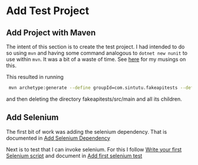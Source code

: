 # Add Test Project

## Add Project with Maven

The intent of this section is to create the test project. I had intended to do so using `mvn` and having some command analogous to `dotnet new nunit` to use within `mvn`. It was a bit of a waste of time. See [here](./maven/add-test-project-with-maven.md) for my musings on this.

This resulted in running 

```bash
 mvn archetype:generate --define groupId=com.sintutu.fakeapitests --define artifactId=fakeapitests --define archetypeVersion=1.5 --define interactiveMode=false
 ```

 and then deleting the directory fakeapitests/src/main and all its children.

 
## Add Selenium

The first bit of work was adding the selenium dependency. That is documented in [Add Selenium Dependency](./selenium/add-selenium-dependency-to-test-project.md)

Next is to test that I can invoke selenium. For this I follow [Write your first Selenium script](https://www.selenium.dev/documentation/webdriver/getting_started/first_script/) and document in [Add first selenium test](./selenium/add-first-selenium-test.md)




